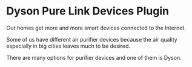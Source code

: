 # Dyson Pure Link Devices Plugin

Our homes get more and more smart devices connected to the Internet. 

Some of us have different air purifier devices because the air quality especially in big cities leaves much to be desired. 

There are many options for purifier devices and one of them is Dyson.
